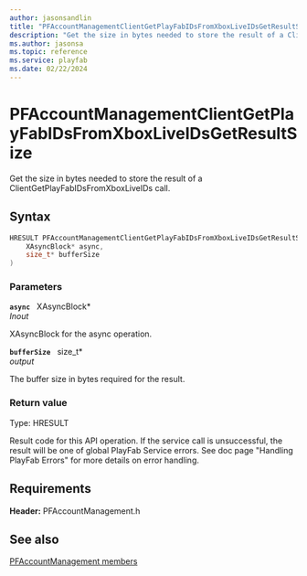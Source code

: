 ```yaml
---
author: jasonsandlin
title: "PFAccountManagementClientGetPlayFabIDsFromXboxLiveIDsGetResultSize"
description: "Get the size in bytes needed to store the result of a ClientGetPlayFabIDsFromXboxLiveIDs call."
ms.author: jasonsa
ms.topic: reference
ms.service: playfab
ms.date: 02/22/2024
---
```


# PFAccountManagementClientGetPlayFabIDsFromXboxLiveIDsGetResultSize  

Get the size in bytes needed to store the result of a ClientGetPlayFabIDsFromXboxLiveIDs call.  

## Syntax  
  
```cpp
HRESULT PFAccountManagementClientGetPlayFabIDsFromXboxLiveIDsGetResultSize(  
    XAsyncBlock* async,  
    size_t* bufferSize  
)  
```  
  
### Parameters  
  
**`async`** &nbsp; XAsyncBlock*  
*_Inout_*  
  
XAsyncBlock for the async operation.  
  
**`bufferSize`** &nbsp; size_t*  
*output*  
  
The buffer size in bytes required for the result.  
  
  
### Return value
Type: HRESULT
  
Result code for this API operation. If the service call is unsuccessful, the result will be one of global PlayFab Service errors. See doc page "Handling PlayFab Errors" for more details on error handling.
  
  
## Requirements  
  
**Header:** PFAccountManagement.h
  
## See also  
[PFAccountManagement members](../pfaccountmanagement_members.md)  

  
  
